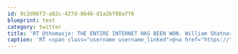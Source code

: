 ```yaml
---
id: 9c2d96f3-a82c-427d-8646-d1a2bf88a7f6
blueprint: text
category: twitter
title: 'RT @thomasjo: THE ENTIRE INTERNET HAS BEEN WON. William Shatner tweets the International Space Station.... i.imgur.com/eYd9E.jpg'
caption: 'RT <span class="username username_linked">@<a href="https://twitter.com/thomasjo" title="Thomas Johansen 🪫">thomasjo</a></span>: THE ENTIRE INTERNET HAS BEEN WON. William Shatner tweets the International Space Station.... <a href="http://i.imgur.com/eYd9E.jpg" title="http://i.imgur.com/eYd9E.jpg" class="link link_untco">i.imgur.com/eYd9E.jpg</a>'
---
```

